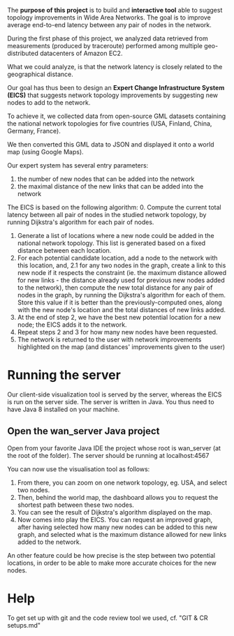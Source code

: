 The **purpose of this project** is to build and **interactive tool** able to suggest topology improvements in Wide Area Networks. The goal is to improve average end-to-end latency between any pair of nodes in the network.

During the first phase of this project, we analyzed data retrieved from measurements (produced by traceroute) performed among multiple geo-distributed datacenters of Amazon EC2.

What we could analyze, is that the network latency is closely related to the geographical distance.

Our goal has thus been to design an **Expert Change Infrastructure System (EICS)** that suggests network topology improvements by suggesting new nodes to add to the network.

To achieve it, we collected data from open-source GML datasets containing the national network topologies for five countries (USA, Finland, China, Germany, France).

We then converted this GML data to JSON and displayed it onto a world map (using Google Maps).

Our expert system has several entry parameters:
1. the number of new nodes that can be added into the network
2. the maximal distance of the new links that can be added into the network

The EICS is based on the following algorithm:
0. Compute the current total latency between all pair of nodes in the studied network topology, by running Dijkstra's algorithm for each pair of nodes.
1. Generate a list of locations where a new node could be added in the national network topology. This list is generated based on a fixed distance between each location.
2. For each potential candidate location, add a node to the network with this location, and,
2.1 for any two nodes in the graph, create a link to this new node if it respects the constraint (ie. the maximum distance allowed for new links - the distance already used for previous new nodes added to the network), then compute the new total distance for any pair of nodes in the graph, by running the Dijkstra's algorithm for each of them. Store this value if it is better than the previously-computed ones, along with the new node's location and the total distances of new links added.
3. At the end of step 2, we have the best new potential location for a new node; the EICS adds it to the network.
4. Repeat steps 2 and 3 for how many new nodes have been requested.
5. The network is returned to the user with network improvements highlighted on the map (and distances' improvements given to the user)

# Running the server
Our client-side visualization tool is served by the server, whereas the EICS is run on the server side. The server is written in Java. You thus need to have Java 8 installed on your machine.
## Open the wan_server Java project
Open from your favorite Java IDE the project whose root is wan_server (at the root of the folder).
The server should be running at localhost:4567

You can now use the visualisation tool as follows:
1. From there, you can zoom on one network topology, eg. USA, and select two nodes.
2. Then, behind the world map, the dashboard allows you to request the shortest path between these two nodes.
3. You can see the result of Dijkstra's algorithm displayed on the map.
4. Now comes into play the EICS. You can request an improved graph, after having selected how many new nodes can be added to this new graph, and selected what is the maximum distance allowed for new links added to the network.

An other feature could be how precise is the step between two potential locations, in order to be able to make more accurate choices for the new nodes.

# Help
To get set up with git and the code review tool we used, cf. "GIT & CR setups.md"
